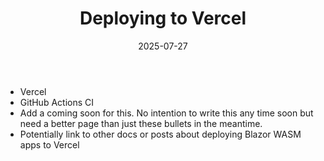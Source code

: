 ﻿---
title: 'Deploying to Vercel'
date: 2025-07-27
image: images/blake-logo.png
tags: []
description: "Describes how to deploy Blake sites to Vercel."
iconIdentifier: "bi bi-plus-square-fill-nav-menu"
pageOrder: 5
category: "Deploying"
---

- Vercel
- GitHub Actions CI
- Add a coming soon for this. No intention to write this any time soon but need a better page than just these bullets in the meantime.
- Potentially link to other docs or posts about deploying Blazor WASM apps to Vercel
